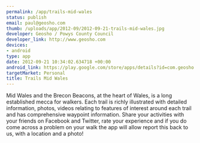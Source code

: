 ```yaml
--- 
permalink: /app/trails-mid-wales
status: publish
email: paul@geosho.com
thumb: /uploads/app/2012-09/2012-09-21-trails-mid-wales.jpg
developer: Geosho / Powys County Council
developer_link: http://www.geosho.com
devices: 
- android
type: app
date: 2012-09-21 10:34:02.634718 +00:00
android_link: https://play.google.com/store/apps/details?id=com.geosho.rougeoreader.phonegap.android
targetMarket: Personal
title: Trails Mid Wales
---
```


Mid Wales and the Brecon Beacons, at the heart of Wales, is a long established mecca for walkers.
Each trail is richly illustrated with detailed information, photos, videos relating to features of interest around each trail and has comprehensive waypoint information. Share your activities with your friends on Facebook and Twitter, rate your experience and if you do come across a problem on your walk the app will allow report this back to us, with a location and a photo! 
